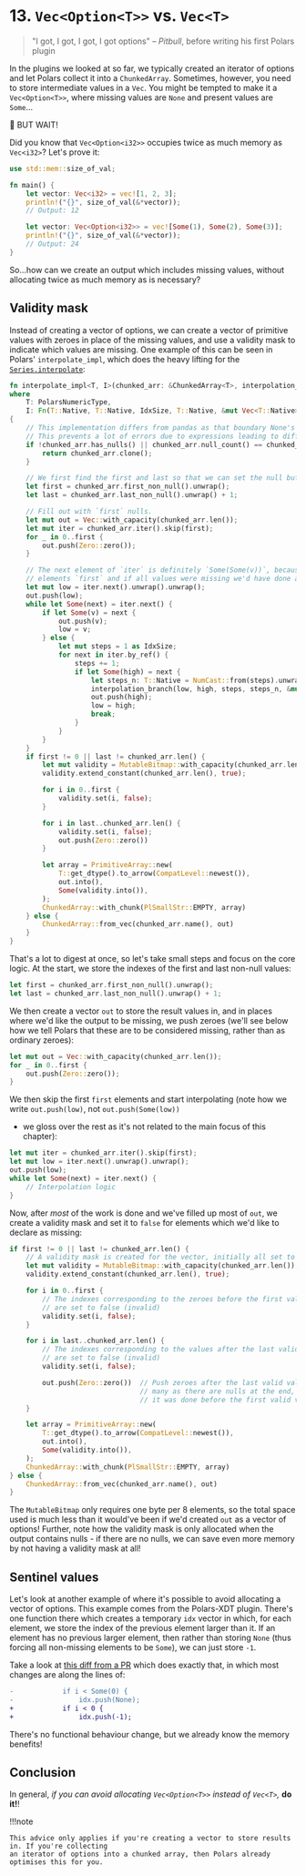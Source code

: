 
# 13. `Vec<Option<T>>` vs. `Vec<T>`

> "I got, I got, I got, I got options" – _Pitbull_, before writing his first Polars plugin

In the plugins we looked at so far, we typically created an iterator of options and let Polars collect it into a `ChunkedArray`.
Sometimes, however, you need to store intermediate values in a `Vec`. You might be tempted to make it a `Vec<Option<T>>`, where
missing values are `None` and present values are `Some`...

🛑 BUT WAIT!

Did you know that `Vec<Option<i32>>` occupies twice as much memory as `Vec<i32>`? Let's prove it:

```rust
use std::mem::size_of_val;

fn main() {
    let vector: Vec<i32> = vec![1, 2, 3];
    println!("{}", size_of_val(&*vector));
    // Output: 12

    let vector: Vec<Option<i32>> = vec![Some(1), Some(2), Some(3)];
    println!("{}", size_of_val(&*vector));
    // Output: 24
}
```

So...how can we create an output which includes missing values, without allocating twice as much memory as is necessary?

## Validity mask

Instead of creating a vector of options, we can create a vector of primitive values with zeroes in place of the missing values, and use
a validity mask to indicate which values are missing. One example of this can be seen in Polars' `interpolate_impl`, which does the heavy lifting for the
[`Series.interpolate`](https://docs.pola.rs/api/python/version/0.18/reference/series/api/polars.Series.interpolate.html):

```rust
fn interpolate_impl<T, I>(chunked_arr: &ChunkedArray<T>, interpolation_branch: I) -> ChunkedArray<T>
where
    T: PolarsNumericType,
    I: Fn(T::Native, T::Native, IdxSize, T::Native, &mut Vec<T::Native>),
{
    // This implementation differs from pandas as that boundary None's are not removed.
    // This prevents a lot of errors due to expressions leading to different lengths.
    if !chunked_arr.has_nulls() || chunked_arr.null_count() == chunked_arr.len() {
        return chunked_arr.clone();
    }

    // We first find the first and last so that we can set the null buffer.
    let first = chunked_arr.first_non_null().unwrap();
    let last = chunked_arr.last_non_null().unwrap() + 1;

    // Fill out with `first` nulls.
    let mut out = Vec::with_capacity(chunked_arr.len());
    let mut iter = chunked_arr.iter().skip(first);
    for _ in 0..first {
        out.push(Zero::zero());
    }

    // The next element of `iter` is definitely `Some(Some(v))`, because we skipped the first
    // elements `first` and if all values were missing we'd have done an early return.
    let mut low = iter.next().unwrap().unwrap();
    out.push(low);
    while let Some(next) = iter.next() {
        if let Some(v) = next {
            out.push(v);
            low = v;
        } else {
            let mut steps = 1 as IdxSize;
            for next in iter.by_ref() {
                steps += 1;
                if let Some(high) = next {
                    let steps_n: T::Native = NumCast::from(steps).unwrap();
                    interpolation_branch(low, high, steps, steps_n, &mut out);
                    out.push(high);
                    low = high;
                    break;
                }
            }
        }
    }
    if first != 0 || last != chunked_arr.len() {
        let mut validity = MutableBitmap::with_capacity(chunked_arr.len());
        validity.extend_constant(chunked_arr.len(), true);

        for i in 0..first {
            validity.set(i, false);
        }

        for i in last..chunked_arr.len() {
            validity.set(i, false);
            out.push(Zero::zero())
        }

        let array = PrimitiveArray::new(
            T::get_dtype().to_arrow(CompatLevel::newest()),
            out.into(),
            Some(validity.into()),
        );
        ChunkedArray::with_chunk(PlSmallStr::EMPTY, array)
    } else {
        ChunkedArray::from_vec(chunked_arr.name(), out)
    }
}
```

That's a lot to digest at once, so let's take small steps and focus on the core logic.
At the start, we store the indexes of the first and last non-null values:

```rust
let first = chunked_arr.first_non_null().unwrap();
let last = chunked_arr.last_non_null().unwrap() + 1;
```

We then create a vector `out` to store the result values in, and in places where we'd like
the output to be missing, we push zeroes (we'll see below how we tell Polars that these are
to be considered missing, rather than as ordinary zeroes):

```rust
let mut out = Vec::with_capacity(chunked_arr.len());
for _ in 0..first {
    out.push(Zero::zero());
}
```

We then skip the first `first` elements and start interpolating (note how we write `out.push(low)`, not `out.push(Some(low))`
- we gloss over the rest as it's not related to the main focus of this chapter):

```rust
let mut iter = chunked_arr.iter().skip(first);
let mut low = iter.next().unwrap().unwrap();
out.push(low);
while let Some(next) = iter.next() {
    // Interpolation logic
}
```

Now, after _most_ of the work is done and we've filled up most of `out`,
we create a validity mask and set it to `false` for elements which we'd like to declare as missing:

```rust
if first != 0 || last != chunked_arr.len() {
    // A validity mask is created for the vector, initially all set to true
    let mut validity = MutableBitmap::with_capacity(chunked_arr.len());
    validity.extend_constant(chunked_arr.len(), true);

    for i in 0..first {
        // The indexes corresponding to the zeroes before the first valid value
        // are set to false (invalid)
        validity.set(i, false);
    }

    for i in last..chunked_arr.len() {
        // The indexes corresponding to the values after the last valid value
        // are set to false (invalid)
        validity.set(i, false);

        out.push(Zero::zero())  // Push zeroes after the last valid value, as
                                // many as there are nulls at the end, just like
                                // it was done before the first valid value.
    }

    let array = PrimitiveArray::new(
        T::get_dtype().to_arrow(CompatLevel::newest()),
        out.into(),
        Some(validity.into()),
    );
    ChunkedArray::with_chunk(PlSmallStr::EMPTY, array)
} else {
    ChunkedArray::from_vec(chunked_arr.name(), out)
}
```

The `MutableBitmap` only requires one byte per 8 elements, so the total space used is much less than it would've been
if we'd created `out` as a vector of options!
Further, note how the validity mask is only allocated when the output contains nulls - if there are no nulls, we can
save even more memory by not having a validity mask at all!

## Sentinel values

Let's look at another example of where it's possible to avoid allocating a vector of options. This example comes
from the Polars-XDT plugin. There's one function there which creates a temporary `idx` vector in which, for
each element, we store the index of the previous element larger than it. If an element has no previous larger
element, then rather than storing `None` (thus forcing all non-missing elements to be `Some`), we can just
store `-1`.

Take a look at [this diff from a PR](https://github.com/pola-rs/polars-xdt/pull/79/files#diff-991878a926639bba03bcc36a2790f73181b358f2ff59e0256f9ad76aa707be35) which does exactly that,
in which most changes are along the lines of:

```diff
-            if i < Some(0) {
-                idx.push(None);
+            if i < 0 {
+                idx.push(-1);
```

There's no functional behaviour change, but we already know the memory benefits!

## Conclusion

In general, _if you can avoid allocating `Vec<Option<T>>` instead of `Vec<T>`,_ __do it!__!

!!!note

    This advice only applies if you're creating a vector to store results in. If you're collecting
    an iterator of options into a chunked array, then Polars already optimises this for you.
